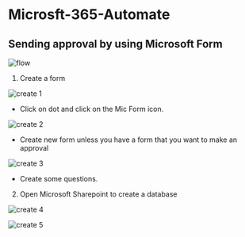 # Microsft-365-Automate

## Sending approval by using Microsoft Form
![flow](https://user-images.githubusercontent.com/37354986/186581141-ba910731-c56f-49ff-80dd-7d41f46ce18b.PNG)

1. Create a form

![create 1](https://user-images.githubusercontent.com/37354986/186581212-0cf061f9-d110-4b40-808d-3f143c8237f5.PNG)
- Click on dot and click on the Mic Form icon.


![create 2](https://user-images.githubusercontent.com/37354986/186581349-d03ab54b-dc48-4557-88bd-92f1261817eb.PNG)
- Create new form unless you have a form that you want to make an approval

![create 3](https://user-images.githubusercontent.com/37354986/186581515-fcd4c1d0-2d40-450f-93eb-5ccf29c361e5.PNG)
- Create some questions.

2. Open Microsoft Sharepoint to create a database


![create 4](https://user-images.githubusercontent.com/37354986/186581609-45c8c2ef-0b82-40a2-92ba-713573b068fc.PNG)

![create 5](https://user-images.githubusercontent.com/37354986/186581758-29c64872-578e-43fc-aa3b-dd02c23fa823.PNG)
